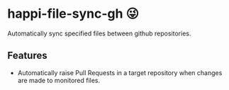 # happi-file-sync-gh 😜

Automatically sync specified files between github repositories.

## Features

- Automatically raise Pull Requests in a target repository when changes are made to monitored files.
